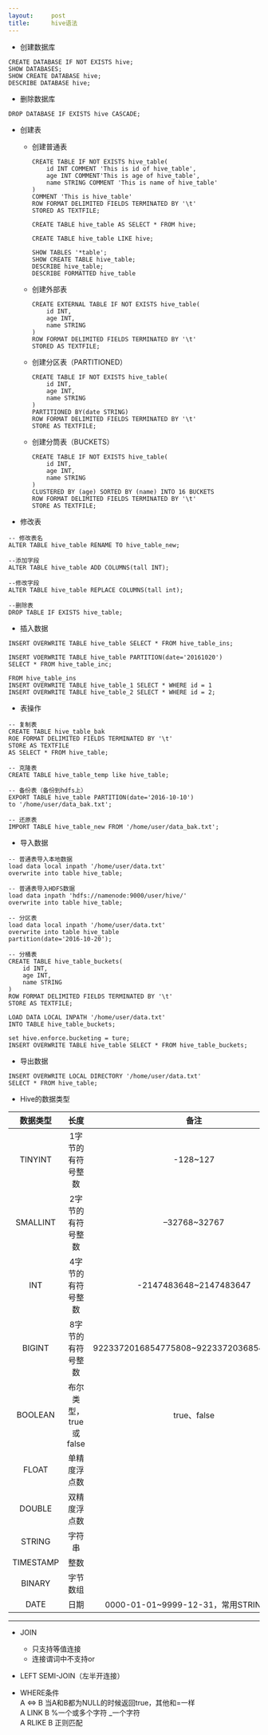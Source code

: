 ```yaml
---
layout:     post
title:      hive语法
---
```

<div id="article_content" class="article_content clearfix csdn-tracking-statistics" data-pid="blog" data-mod="popu_307" data-dsm="post">
								            <div id="content_views" class="markdown_views prism-atom-one-dark">
							<!-- flowchart 箭头图标 勿删 -->
							<svg xmlns="http://www.w3.org/2000/svg" style="display: none;"><path stroke-linecap="round" d="M5,0 0,2.5 5,5z" id="raphael-marker-block" style="-webkit-tap-highlight-color: rgba(0, 0, 0, 0);"></path></svg>
							<ul>
<li>创建数据库</li>
</ul>

<pre class="prettyprint"><code class="language-SQL hljs sql"><span class="hljs-operator"><span class="hljs-keyword">CREATE</span> <span class="hljs-keyword">DATABASE</span> <span class="hljs-keyword">IF</span> <span class="hljs-keyword">NOT</span> <span class="hljs-keyword">EXISTS</span> hive;</span>
<span class="hljs-operator"><span class="hljs-keyword">SHOW</span> DATABASES;</span>
<span class="hljs-operator"><span class="hljs-keyword">SHOW</span> <span class="hljs-keyword">CREATE</span> <span class="hljs-keyword">DATABASE</span> hive;</span>
DESCRIBE DATABASE hive;</code></pre>

<ul>
<li>删除数据库</li>
</ul>

<pre class="prettyprint"><code class="language-SQL hljs sql"><span class="hljs-operator"><span class="hljs-keyword">DROP</span> <span class="hljs-keyword">DATABASE</span> <span class="hljs-keyword">IF</span> <span class="hljs-keyword">EXISTS</span> hive <span class="hljs-keyword">CASCADE</span>;</span></code></pre>

<ul>
<li><p>创建表</p>

<ul><li><p>创建普通表</p>

<pre class="prettyprint"><code class="language-SQL hljs sql"><span class="hljs-operator"><span class="hljs-keyword">CREATE</span> <span class="hljs-keyword">TABLE</span> <span class="hljs-keyword">IF</span> <span class="hljs-keyword">NOT</span> <span class="hljs-keyword">EXISTS</span> hive_table(
    id <span class="hljs-keyword">INT</span> COMMENT <span class="hljs-string">'This is id of hive_table'</span>,
    age <span class="hljs-keyword">INT</span> COMMENT<span class="hljs-string">'This is age of hive_table'</span>,
    name STRING COMMENT <span class="hljs-string">'This is name of hive_table'</span>
)
COMMENT <span class="hljs-string">'This is hive_table'</span>
<span class="hljs-keyword">ROW</span> FORMAT DELIMITED FIELDS TERMINATED <span class="hljs-keyword">BY</span> <span class="hljs-string">'\t'</span>
STORED <span class="hljs-keyword">AS</span> TEXTFILE;</span>

<span class="hljs-operator"><span class="hljs-keyword">CREATE</span> <span class="hljs-keyword">TABLE</span> hive_table <span class="hljs-keyword">AS</span> <span class="hljs-keyword">SELECT</span> * <span class="hljs-keyword">FROM</span> hive;</span>

<span class="hljs-operator"><span class="hljs-keyword">CREATE</span> <span class="hljs-keyword">TABLE</span> hive_table <span class="hljs-keyword">LIKE</span> hive;</span>

<span class="hljs-operator"><span class="hljs-keyword">SHOW</span> TABLES <span class="hljs-string">'*table'</span>;</span>
<span class="hljs-operator"><span class="hljs-keyword">SHOW</span> <span class="hljs-keyword">CREATE</span> <span class="hljs-keyword">TABLE</span> hive_table;</span>
DESCRIBE hive_table;
DESCRIBE FORMATTED hive_table</code></pre></li>
<li><p>创建外部表</p>

<pre class="prettyprint"><code class="language-SQL hljs sql"><span class="hljs-operator"><span class="hljs-keyword">CREATE</span> <span class="hljs-keyword">EXTERNAL</span> <span class="hljs-keyword">TABLE</span> <span class="hljs-keyword">IF</span> <span class="hljs-keyword">NOT</span> <span class="hljs-keyword">EXISTS</span> hive_table(
    id <span class="hljs-keyword">INT</span>,
    age <span class="hljs-keyword">INT</span>,
    name STRING
)
<span class="hljs-keyword">ROW</span> FORMAT DELIMITED FIELDS TERMINATED <span class="hljs-keyword">BY</span> <span class="hljs-string">'\t'</span>
STORED <span class="hljs-keyword">AS</span> TEXTFILE;</span></code></pre></li>
<li><p>创建分区表（PARTITIONED）</p>

<pre class="prettyprint"><code class="language-SQL hljs sql"><span class="hljs-operator"><span class="hljs-keyword">CREATE</span> <span class="hljs-keyword">TABLE</span> <span class="hljs-keyword">IF</span> <span class="hljs-keyword">NOT</span> <span class="hljs-keyword">EXISTS</span> hive_table(
    id <span class="hljs-keyword">INT</span>,
    age <span class="hljs-keyword">INT</span>,
    name STRING
)
PARTITIONED <span class="hljs-keyword">BY</span>(<span class="hljs-keyword">date</span> STRING)
<span class="hljs-keyword">ROW</span> FORMAT DELIMITED FIELDS TERMINATED <span class="hljs-keyword">BY</span> <span class="hljs-string">'\t'</span>
STORE <span class="hljs-keyword">AS</span> TEXTFILE;</span></code></pre></li>
<li><p>创建分筒表（BUCKETS）</p>

<pre class="prettyprint"><code class="language-SQL hljs sql"><span class="hljs-operator"><span class="hljs-keyword">CREATE</span> <span class="hljs-keyword">TABLE</span> <span class="hljs-keyword">IF</span> <span class="hljs-keyword">NOT</span> <span class="hljs-keyword">EXISTS</span> hive_table(
    id <span class="hljs-keyword">INT</span>,
    age <span class="hljs-keyword">INT</span>,
    name STRING
)
CLUSTERED <span class="hljs-keyword">BY</span> (age) SORTED <span class="hljs-keyword">BY</span> (name) <span class="hljs-keyword">INTO</span> <span class="hljs-number">16</span> BUCKETS
<span class="hljs-keyword">ROW</span> FORMAT DELIMITED FIELDS TERMINATED <span class="hljs-keyword">BY</span> <span class="hljs-string">'\t'</span>
STORE <span class="hljs-keyword">AS</span> TEXTFILE;</span> </code></pre></li></ul></li>
<li>修改表</li>
</ul>

<pre class="prettyprint"><code class="language-SQL hljs sql"><span class="hljs-comment">-- 修改表名</span>
<span class="hljs-operator"><span class="hljs-keyword">ALTER</span> <span class="hljs-keyword">TABLE</span> hive_table RENAME <span class="hljs-keyword">TO</span> hive_table_new;</span>

<span class="hljs-comment">--添加字段</span>
<span class="hljs-operator"><span class="hljs-keyword">ALTER</span> <span class="hljs-keyword">TABLE</span> hive_table <span class="hljs-keyword">ADD</span> COLUMNS(tall <span class="hljs-keyword">INT</span>);</span>

<span class="hljs-comment">--修改字段</span>
<span class="hljs-operator"><span class="hljs-keyword">ALTER</span> <span class="hljs-keyword">TABLE</span> hive_table <span class="hljs-keyword">REPLACE</span> COLUMNS(tall <span class="hljs-keyword">int</span>);</span>

<span class="hljs-comment">--删除表</span>
<span class="hljs-operator"><span class="hljs-keyword">DROP</span> <span class="hljs-keyword">TABLE</span> <span class="hljs-keyword">IF</span> <span class="hljs-keyword">EXISTS</span> hive_table;</span></code></pre>

<ul>
<li>插入数据</li>
</ul>



<pre class="prettyprint"><code class="language-SQL hljs sql"><span class="hljs-operator"><span class="hljs-keyword">INSERT</span> OVERWRITE <span class="hljs-keyword">TABLE</span> hive_table <span class="hljs-keyword">SELECT</span> * <span class="hljs-keyword">FROM</span> hive_table_ins;</span>

<span class="hljs-operator"><span class="hljs-keyword">INSERT</span> VOERWRITE <span class="hljs-keyword">TABLE</span> hive_table PARTITION(<span class="hljs-keyword">date</span>=<span class="hljs-string">'20161020'</span>)
<span class="hljs-keyword">SELECT</span> * <span class="hljs-keyword">FROM</span> hive_table_inc;</span>

FROM hive_table_ins
<span class="hljs-operator"><span class="hljs-keyword">INSERT</span> OVERWRITE <span class="hljs-keyword">TABLE</span> hive_table_1 <span class="hljs-keyword">SELECT</span> * <span class="hljs-keyword">WHERE</span> id = <span class="hljs-number">1</span>
<span class="hljs-keyword">INSERT</span> OVERWRITE <span class="hljs-keyword">TABLE</span> hive_table_2 <span class="hljs-keyword">SELECT</span> * <span class="hljs-keyword">WHERE</span> id = <span class="hljs-number">2</span>;</span></code></pre>

<ul>
<li>表操作</li>
</ul>



<pre class="prettyprint"><code class="language-SQL hljs sql"><span class="hljs-comment">-- 复制表</span>
<span class="hljs-operator"><span class="hljs-keyword">CREATE</span> <span class="hljs-keyword">TABLE</span> hive_table_bak
ROE FORMAT DELIMITED FIELDS TERMINATED <span class="hljs-keyword">BY</span> <span class="hljs-string">'\t'</span>
STORE <span class="hljs-keyword">AS</span> TEXTFILE
<span class="hljs-keyword">AS</span> <span class="hljs-keyword">SELECT</span> * <span class="hljs-keyword">FROM</span> hive_table;</span>

<span class="hljs-comment">-- 克隆表</span>
<span class="hljs-operator"><span class="hljs-keyword">CREATE</span> <span class="hljs-keyword">TABLE</span> hive_table_temp <span class="hljs-keyword">like</span> hive_table;</span>

<span class="hljs-comment">-- 备份表（备份到hdfs上）</span>
EXPORT TABLE hive_table PARTITION(date='2016-10-10')
to '/home/user/data_bak.txt';

<span class="hljs-comment">-- 还原表</span>
IMPORT TABLE hive_table_new FROM '/home/user/data_bak.txt';</code></pre>

<ul>
<li>导入数据</li>
</ul>

<pre class="prettyprint"><code class="language-SQL hljs sql"><span class="hljs-comment">-- 普通表导入本地数据</span>
<span class="hljs-operator"><span class="hljs-keyword">load</span> data <span class="hljs-keyword">local</span> inpath <span class="hljs-string">'/home/user/data.txt'</span>
overwrite <span class="hljs-keyword">into</span> <span class="hljs-keyword">table</span> hive_table;</span>

<span class="hljs-comment">-- 普通表导入HDFS数据</span>
<span class="hljs-operator"><span class="hljs-keyword">load</span> data inpath <span class="hljs-string">'hdfs://namenode:9000/user/hive/'</span>
overwrite <span class="hljs-keyword">into</span> <span class="hljs-keyword">table</span> hive_table;</span>

<span class="hljs-comment">-- 分区表</span>
<span class="hljs-operator"><span class="hljs-keyword">load</span> data <span class="hljs-keyword">local</span> inpath <span class="hljs-string">'/home/user/data.txt'</span>
overwrite <span class="hljs-keyword">into</span> <span class="hljs-keyword">table</span> hive_table
partition(<span class="hljs-keyword">date</span>=<span class="hljs-string">'2016-10-20'</span>);</span>

<span class="hljs-comment">-- 分桶表</span>
<span class="hljs-operator"><span class="hljs-keyword">CREATE</span> <span class="hljs-keyword">TABLE</span> hive_table_buckets(
    id <span class="hljs-keyword">INT</span>,
    age <span class="hljs-keyword">INT</span>,
    name STRING
)
<span class="hljs-keyword">ROW</span> FORMAT DELIMITED FIELDS TERMINATED <span class="hljs-keyword">BY</span> <span class="hljs-string">'\t'</span>
STORE <span class="hljs-keyword">AS</span> TEXTFILE;</span>

<span class="hljs-operator"><span class="hljs-keyword">LOAD</span> DATA <span class="hljs-keyword">LOCAL</span> INPATH <span class="hljs-string">'/home/user/data.txt'</span>
<span class="hljs-keyword">INTO</span> <span class="hljs-keyword">TABLE</span> hive_table_buckets;</span>

<span class="hljs-operator"><span class="hljs-keyword">set</span> hive.enforce.bucketing = ture;</span>
<span class="hljs-operator"><span class="hljs-keyword">INSERT</span> OVERWRITE <span class="hljs-keyword">TABLE</span> hive_table <span class="hljs-keyword">SELECT</span> * <span class="hljs-keyword">FROM</span> hive_table_buckets;</span></code></pre>

<ul>
<li>导出数据</li>
</ul>



<pre class="prettyprint"><code class="language-SQL hljs sql"><span class="hljs-operator"><span class="hljs-keyword">INSERT</span> OVERWRITE <span class="hljs-keyword">LOCAL</span> DIRECTORY <span class="hljs-string">'/home/user/data.txt'</span>
<span class="hljs-keyword">SELECT</span> * <span class="hljs-keyword">FROM</span> hive_table;</span></code></pre>

<ul>
<li>Hive的数据类型</li>
</ul>

<table>
<thead>
<tr>
  <th align="center">数据类型</th>
  <th align="center">长度</th>
  <th align="center">备注</th>
</tr>
</thead>
<tbody><tr>
  <td align="center">TINYINT</td>
  <td align="center">1字节的有符号整数</td>
  <td align="center">-128~127</td>
</tr>
<tr>
  <td align="center">SMALLINT</td>
  <td align="center">2字节的有符号整数</td>
  <td align="center">–32768~32767</td>
</tr>
<tr>
  <td align="center">INT</td>
  <td align="center">4字节的有符号整数</td>
  <td align="center">-2147483648~2147483647</td>
</tr>
<tr>
  <td align="center">BIGINT</td>
  <td align="center">8字节的有符号整数</td>
  <td align="center">9223372016854775808~9223372036854775807</td>
</tr>
<tr>
  <td align="center">BOOLEAN</td>
  <td align="center">布尔类型，true或false</td>
  <td align="center">true、false</td>
</tr>
<tr>
  <td align="center">FLOAT</td>
  <td align="center">单精度浮点数</td>
  <td align="center"></td>
</tr>
<tr>
  <td align="center">DOUBLE</td>
  <td align="center">双精度浮点数</td>
  <td align="center"></td>
</tr>
<tr>
  <td align="center">STRING</td>
  <td align="center">字符串</td>
  <td align="center"></td>
</tr>
<tr>
  <td align="center">TIMESTAMP</td>
  <td align="center">整数</td>
  <td align="center"></td>
</tr>
<tr>
  <td align="center">BINARY</td>
  <td align="center">字节数组</td>
  <td align="center"></td>
</tr>
<tr>
  <td align="center">DATE</td>
  <td align="center">日期</td>
  <td align="center">0000-01-01~9999-12-31，常用STRING代替</td>
</tr>
</tbody></table>


<hr>

<ul>
<li><p>JOIN</p>

<ul><li>只支持等值连接</li>
<li>连接谓词中不支持or</li></ul></li>
<li><p>LEFT SEMI-JOIN（左半开连接）</p></li>
<li><p>WHERE条件 <br>
A &lt;=&gt; B     当A和B都为NULL的时候返回true，其他和=一样 <br>
A LINK B        %一个或多个字符 _一个字符 <br>
A RLIKE B       正则匹配</p></li>
</ul>            </div>
						<link href="https://csdnimg.cn/release/phoenix/mdeditor/markdown_views-9e5741c4b9.css" rel="stylesheet">
                </div>